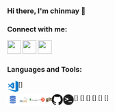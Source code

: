 ### Hi there, I'm chinmay  👋
<!--
**thekillingjoke19/thekillingjoke19** is a ✨ _special_ ✨ repository because its `README.md` (this file) appears on your GitHub profile.

## I'm a Developer

- 🔭 I’m currently working on a [flutter]
- 🌱 I’m currently learning dart programming language
- 👯 I’m looking to collaborate with other content creators
- 🥅 2020 Goals: Contribute more to Open Source projects
- ⚡ Fun fact: I love anime and sports

-->
### Connect with me:
<img height="32" width="32" src="https://simpleicons.org/icons/facebook.svg" />
<img height="32" width="32" src="https://simpleicons.org/icons/linkedin.svg" />
<img height="32" width="32" src="https://simpleicons.org/icons/instagram.svg" />

### Languages and Tools:

[<img align="left" alt="Visual Studio Code" width="26px" src="https://raw.githubusercontent.com/github/explore/80688e429a7d4ef2fca1e82350fe8e3517d3494d/topics/visual-studio-code/visual-studio-code.png" />]

[<img align="left" alt="SQL" width="26px" src="https://raw.githubusercontent.com/github/explore/80688e429a7d4ef2fca1e82350fe8e3517d3494d/topics/sql/sql.png" />]
[<img align="left" alt="MySQL" width="26px" src="https://raw.githubusercontent.com/github/explore/80688e429a7d4ef2fca1e82350fe8e3517d3494d/topics/mysql/mysql.png" />]
[<img align="left" alt="MongoDB" width="26px" src="https://raw.githubusercontent.com/github/explore/80688e429a7d4ef2fca1e82350fe8e3517d3494d/topics/mongodb/mongodb.png" />]
[<img align="left" alt="Git" width="26px" src="https://raw.githubusercontent.com/github/explore/80688e429a7d4ef2fca1e82350fe8e3517d3494d/topics/git/git.png" />]
[<img align="left" alt="GitHub" width="26px" src="https://raw.githubusercontent.com/github/explore/78df643247d429f6cc873026c0622819ad797942/topics/github/github.png" />]
[<img align="left" alt="Terminal" width="26px" src="https://raw.githubusercontent.com/github/explore/80688e429a7d4ef2fca1e82350fe8e3517d3494d/topics/terminal/terminal.png" />]
